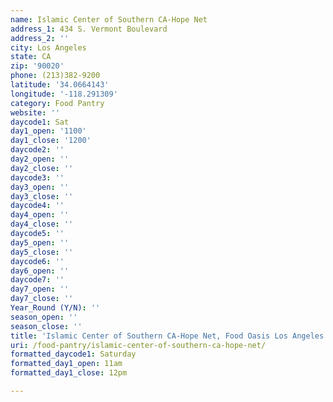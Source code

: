 ```yaml
---
name: Islamic Center of Southern CA-Hope Net
address_1: 434 S. Vermont Boulevard
address_2: ''
city: Los Angeles
state: CA
zip: '90020'
phone: (213)382-9200
latitude: '34.0664143'
longitude: '-118.291309'
category: Food Pantry
website: ''
daycode1: Sat
day1_open: '1100'
day1_close: '1200'
daycode2: ''
day2_open: ''
day2_close: ''
daycode3: ''
day3_open: ''
day3_close: ''
daycode4: ''
day4_open: ''
day4_close: ''
daycode5: ''
day5_open: ''
day5_close: ''
daycode6: ''
day6_open: ''
daycode7: ''
day7_open: ''
day7_close: ''
Year_Round (Y/N): ''
season_open: ''
season_close: ''
title: 'Islamic Center of Southern CA-Hope Net, Food Oasis Los Angeles'
uri: /food-pantry/islamic-center-of-southern-ca-hope-net/
formatted_daycode1: Saturday
formatted_day1_open: 11am
formatted_day1_close: 12pm

---
```

